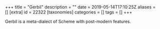 +++
title = "Gerbil"
description = ""
date = 2019-05-14T17:10:25Z
aliases = []
[extra]
id = 22322
[taxonomies]
categories = []
tags = []
+++


Gerbil is a meta-dialect of Scheme with post-modern features.
